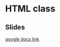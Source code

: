 # HTML class

## Slides

[google docs link](https://docs.google.com/presentation/d/1_5rlqrEv-ASXODigpd_jkt8xPr-mk3ptuYFqzAHt2T8/edit?usp=sharing)
